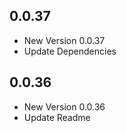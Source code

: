 ## 0.0.37

- New Version 0.0.37
- Update Dependencies
## 0.0.36

- New Version 0.0.36
- Update Readme